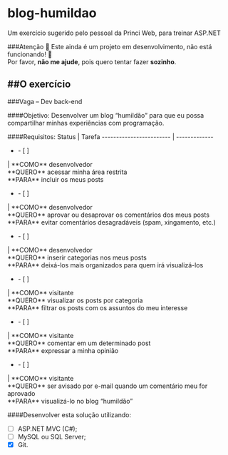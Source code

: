 # blog-humildao
Um exercício sugerido pelo pessoal da Princi Web, para treinar ASP.NET

###Atenção
:construction: Este ainda é um projeto em desenvolvimento, não está funcionando! :construction:<br/>
Por favor, **não me ajude**, pois quero tentar fazer **sozinho**.

##O exercício
------------------------------------------------------------------------------------------

###Vaga – Dev back-end

####Objetivo:
Desenvolver um blog “humildão” para que eu possa compartilhar minhas experiências com programação.

####Requisitos:
Status                   | Tarefa
------------------------ | -------------
<ul><li>- [ ] </li></ul> | **COMO** desenvolvedor<br/>**QUERO** acessar minha área restrita<br/>**PARA** incluir os meus posts
<ul><li>- [ ] </li></ul> | **COMO** desenvolvedor<br/>**QUERO** aprovar ou desaprovar os comentários dos meus posts<br/>**PARA** evitar comentários desagradáveis (spam, xingamento, etc.)
<ul><li>- [ ] </li></ul> | **COMO** desenvolvedor<br/>**QUERO** inserir categorias nos meus posts<br/>**PARA** deixá-los mais organizados para quem irá visualizá-los
<ul><li>- [ ] </li></ul> | **COMO** visitante<br/>**QUERO** visualizar os posts por categoria<br/>**PARA** filtrar os posts com os assuntos do meu interesse
<ul><li>- [ ] </li></ul> | **COMO** visitante<br/>**QUERO** comentar em um determinado post<br/>**PARA** expressar a minha opinião
<ul><li>- [ ] </li></ul> | **COMO** visitante<br/>**QUERO** ser avisado por e-mail quando um comentário meu for aprovado<br/>**PARA** visualizá-lo no blog “humildão”


####Desenvolver esta solução utilizando:
- [ ] ASP.NET MVC (C#);
- [ ] MySQL ou SQL Server;
- [x] Git.
